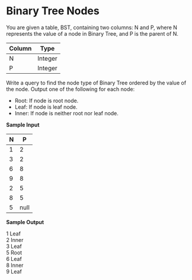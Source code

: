 # Binary Tree Nodes

You are given a table, BST, containing two columns: N and P, where N represents the value of a node in Binary Tree, and P is the parent of N.

|Column|Type|
|---|---|
|N|Integer|
|P|Integer|

Write a query to find the node type of Binary Tree ordered by the value of the node. Output one of the following for each node:

 - Root: If node is root node.
 - Leaf: If node is leaf node.
 - Inner: If node is neither root nor leaf node.

**Sample Input**

|N|P|
|-|-|
|1|2|
|3|2|
|6|8|
|9|8|
|2|5|
|8|5|
|5|null|

**Sample Output**

1 Leaf    
2 Inner    
3 Leaf    
5 Root    
6 Leaf    
8 Inner    
9 Leaf    
